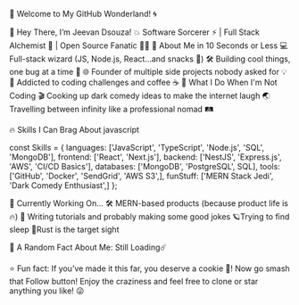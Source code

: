 👾 Welcome to My GitHub Wonderland! 🌀

👋 Hey There, I’m Jeevan Dsouza! 💥
Software Sorcerer ⚡ | Full Stack Alchemist 🔮 | Open Source Fanatic 🐱‍💻
🌟 About Me in 10 Seconds or Less
💻 Full-stack wizard (JS, Node.js, React...and snacks 🍕)
🛠 Building cool things, one bug at a time 🐛
🌐 Founder of multiple side projects nobody asked for 💡
🤖 Addicted to coding challenges and coffee ☕
🤹 What I Do When I'm Not Coding
🎬 Cooking up dark comedy ideas to make the internet laugh
🌏 Travelling between infinity like a professional nomad 🛤️

🔥 Skills I Can Brag About
javascript

const Skills = {
  languages: ['JavaScript', 'TypeScript', 'Node.js', 'SQL', 'MongoDB'],
  frontend: ['React', 'Next.js'],
  backend: ['NestJS', 'Express.js', 'AWS', 'CI/CD Basics'],
  databases: ['MongoDB', 'PostgreSQL', SQL],
  tools: ['GitHub', 'Docker', 'SendGrid', 'AWS S3',],
  funStuff: ['MERN Stack Jedi', 'Dark Comedy Enthusiast',]
};

🧠 Currently Working On...
🛠 MERN-based products (because product life is 🔥)
📝 Writing tutorials and probably making some good jokes
🪐Trying to find sleep
🎯Rust is the target sight


🎉 A Random Fact About Me:
Still Loading☄️


⭐ Fun fact: If you’ve made it this far, you deserve a cookie 🍪! Now go smash that Follow button!
Enjoy the craziness and feel free to clone or star anything you like! 😜
